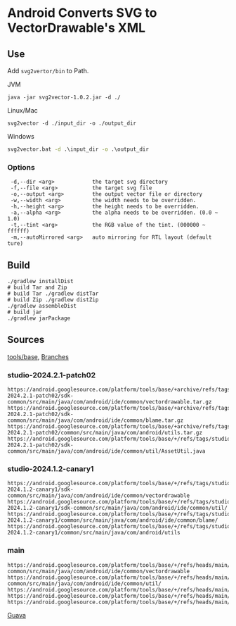 # Android Converts SVG to VectorDrawable's XML

## Use

Add `svg2vertor/bin` to Path.  

JVM
```shell
java -jar svg2vector-1.0.2.jar -d ./
```

Linux/Mac
```shell
svg2vector -d ./input_dir -o ./output_dir
```

Windows
```cmd
svg2vector.bat -d .\input_dir -o .\output_dir
```

### Options
```text
 -d,--dir <arg>            the target svg directory
 -f,--file <arg>           the target svg file
 -o,--output <arg>         the output vector file or directory
 -w,--width <arg>          the width needs to be overridden.
 -h,--height <arg>         the height needs to be overridden.
 -a,--alpha <arg>          the alpha needs to be overridden. (0.0 ~ 1.0)
 -t,--tint <arg>           the RGB value of the tint. (000000 ~ ffffff)
 -m,--autoMirrored <arg>   auto mirroring for RTL layout (default ture)
```

## Build

```shell
./gradlew installDist
# build Tar and Zip
# build Tar ./gradlew distTar
# build Zip ./gradlew distZip
./gradlew assembleDist
# build jar
./gradlew jarPackage
```

## Sources

[tools/base](https://android.googlesource.com/platform/tools/base/), [Branches](https://android.googlesource.com/platform/tools/base/+refs)

### studio-2024.2.1-patch02
```text
https://android.googlesource.com/platform/tools/base/+archive/refs/tags/studio-2024.2.1-patch02/sdk-common/src/main/java/com/android/ide/common/vectordrawable.tar.gz
https://android.googlesource.com/platform/tools/base/+archive/refs/tags/studio-2024.2.1-patch02/sdk-common/src/main/java/com/android/ide/common/blame.tar.gz
https://android.googlesource.com/platform/tools/base/+archive/refs/tags/studio-2024.2.1-patch02/common/src/main/java/com/android/utils.tar.gz
https://android.googlesource.com/platform/tools/base/+/refs/tags/studio-2024.2.1-patch02/sdk-common/src/main/java/com/android/ide/common/util/AssetUtil.java
```
### studio-2024.1.2-canary1
```text
https://android.googlesource.com/platform/tools/base/+/refs/tags/studio-2024.1.2-canary1/sdk-common/src/main/java/com/android/ide/common/vectordrawable
https://android.googlesource.com/platform/tools/base/+/refs/tags/studio-2024.1.2-canary1/sdk-common/src/main/java/com/android/ide/common/util/
https://android.googlesource.com/platform/tools/base/+/refs/tags/studio-2024.1.2-canary1/common/src/main/java/com/android/ide/common/blame/
https://android.googlesource.com/platform/tools/base/+/refs/tags/studio-2024.1.2-canary1/common/src/main/java/com/android/utils
```
### main
```text
https://android.googlesource.com/platform/tools/base/+/refs/heads/main/sdk-common/src/main/java/com/android/ide/common/vectordrawable
https://android.googlesource.com/platform/tools/base/+/refs/heads/main/sdk-common/src/main/java/com/android/ide/common/util/
https://android.googlesource.com/platform/tools/base/+/refs/heads/main/common/src/main/java/com/android/ide/common/blame/
https://android.googlesource.com/platform/tools/base/+/refs/heads/main/common/src/main/java/com/android/utils
https://android.googlesource.com/platform/tools/base/+/refs/heads/main/common/src/main/java/com/android/SdkConstants.java
```

[Guava](https://android.googlesource.com/platform/external/guava/)